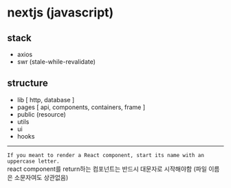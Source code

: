 
# nextjs (javascript)

## stack
- axios
- swr (stale-while-revalidate)

## structure
- lib [ http, database ]
- pages [ api, components, containers, frame ]
- public (resource)
- utils
- ui
- hooks

<hr>

`If you meant to render a React component, start its name with an uppercase letter.` <br>
react component를 return하는 컴포넌트는 반드시 대문자로 시작해야함 (파일 이름은 소문자여도 상관없음)
